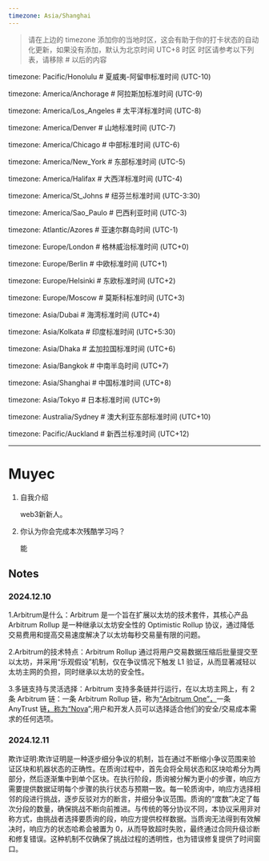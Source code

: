 ```yaml
---
timezone: Asia/Shanghai
---
```


> 请在上边的 timezone 添加你的当地时区，这会有助于你的打卡状态的自动化更新，如果没有添加，默认为北京时间 UTC+8 时区
> 时区请参考以下列表，请移除 # 以后的内容

timezone: Pacific/Honolulu # 夏威夷-阿留申标准时间 (UTC-10)

timezone: America/Anchorage # 阿拉斯加标准时间 (UTC-9)

timezone: America/Los_Angeles # 太平洋标准时间 (UTC-8)

timezone: America/Denver # 山地标准时间 (UTC-7)

timezone: America/Chicago # 中部标准时间 (UTC-6)

timezone: America/New_York # 东部标准时间 (UTC-5)

timezone: America/Halifax # 大西洋标准时间 (UTC-4)

timezone: America/St_Johns # 纽芬兰标准时间 (UTC-3:30)

timezone: America/Sao_Paulo # 巴西利亚时间 (UTC-3)

timezone: Atlantic/Azores # 亚速尔群岛时间 (UTC-1)

timezone: Europe/London # 格林威治标准时间 (UTC+0)

timezone: Europe/Berlin # 中欧标准时间 (UTC+1)

timezone: Europe/Helsinki # 东欧标准时间 (UTC+2)

timezone: Europe/Moscow # 莫斯科标准时间 (UTC+3)

timezone: Asia/Dubai # 海湾标准时间 (UTC+4)

timezone: Asia/Kolkata # 印度标准时间 (UTC+5:30)

timezone: Asia/Dhaka # 孟加拉国标准时间 (UTC+6)

timezone: Asia/Bangkok # 中南半岛时间 (UTC+7)

timezone: Asia/Shanghai # 中国标准时间 (UTC+8)

timezone: Asia/Tokyo # 日本标准时间 (UTC+9)

timezone: Australia/Sydney # 澳大利亚东部标准时间 (UTC+10)

timezone: Pacific/Auckland # 新西兰标准时间 (UTC+12)

---

# Muyec

1. 自我介绍

   web3新新人。

2. 你认为你会完成本次残酷学习吗？

   能

## Notes

<!-- Content_START -->

### 2024.12.10

1.Arbitrum是什么：Arbitrum 是一个旨在扩展以太坊的技术套件，其核心产品 Arbitrum Rollup 是一种继承以太坊安全性的 Optimistic Rollup 协议，通过降低交易费用和提高交易速度解决了以太坊每秒交易量有限的问题。

2.Arbitrum的技术特点：Arbitrum Rollup 通过将用户交易数据压缩后批量提交至以太坊，并采用“乐观假设”机制，仅在争议情况下触发 L1 验证，从而显著减轻以太坊主网的负担，同时继承以太坊的安全性。

3.多链支持与灵活选择：Arbitrum 支持多条链并行运行，在以太坊主网上，有 2 条 Arbitrum 链：一条 Arbitrum Rollup 链，称为[“Arbitrum One”，](https://portal.arbitrum.one/)一条 AnyTrust 链[，称为“Nova](https://nova.arbitrum.io/)”;用户和开发人员可以选择适合他们的安全/交易成本需求的任何选项。


### 2024.12.11

欺诈证明:欺诈证明是一种逐步细分争议的机制，旨在通过不断缩小争议范围来验证区块和机器状态的正确性。在质询过程中，首先会将全局状态和区块哈希分为两部分，然后逐渐集中到单个区块。在执行阶段，质询被分解为更小的步骤，响应方需要提供数据证明每个步骤的执行状态与预期一致。每一轮质询中，响应方选择相邻的段进行挑战，逐步反驳对方的断言，并细分争议范围。质询的“度数”决定了每次分段的数量，确保挑战不断向前推进。与传统的等分协议不同，本协议采用非对称方式，由挑战者选择要质询的段，响应方提供校样数据。当质询无法得到有效解决时，响应方的状态哈希会被置为 0，从而导致超时失败，最终通过合同升级诊断和修复错误。这种机制不仅确保了挑战过程的透明性，也为错误修复提供了时间窗口。

<!-- Content_END -->
